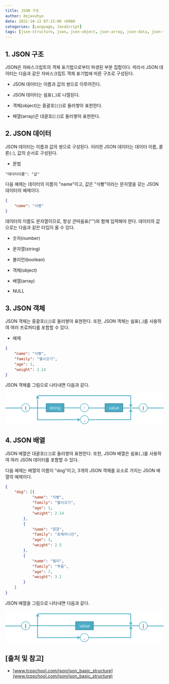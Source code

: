 ```yaml
---
title: JSON 구조
author: dejavuhyo
date: 2022-10-12 07:15:00 +0900
categories: [Language, JavaScript]
tags: [json-structure, json, json-object, json-array, json-data, json-구조, json-객체, json-배열, json-데이터]
---
```


## 1. JSON 구조
JSON은 자바스크립트의 객체 표기법으로부터 파생된 부분 집합이다. 따라서 JSON 데이터는 다음과 같은 자바스크립트 객체 표기법에 따른 구조로 구성된다.

* JSON 데이터는 이름과 값의 쌍으로 이루어진다.

* JSON 데이터는 쉼표(`,`)로 나열된다.

* 객체(object)는 중괄호(`{}`)로 둘러쌓아 표현한다.

* 배열(array)은 대괄호(`[]`)로 둘러쌓아 표현한다.

## 2. JSON 데이터
JSON 데이터는 이름과 값의 쌍으로 구성된다. 이러한 JSON 데이터는 데이터 이름, 콜론(`:`), 값의 순서로 구성된다.

* 문법

```text
"데이터이름": "값"
```

다음 예제는 데이터의 이름이 "name"이고, 값은 "식빵"이라는 문자열을 갖는 JSON 데이터의 예제이다.

```json
{
    "name": "식빵"
}
```

데이터의 이름도 문자열이므로, 항상 큰따옴표("")와 함께 입력해야 한다. 데이터의 값으로는 다음과 같은 타입이 올 수 있다.

* 숫자(number)

* 문자열(string)

* 불리언(boolean)

* 객체(object)

* 배열(array)

* NULL

## 3. JSON 객체
JSON 객체는 중괄호(`{}`)로 둘러쌓아 표현한다. 또한, JSON 객체는 쉼표(`,`)를 사용하여 여러 프로퍼티를 포함할 수 있다.

* 예제

```json
{
    "name": "식빵",
    "family": "웰시코기",
    "age": 1,
    "weight": 2.14
}
```

JSON 객체를 그림으로 나타내면 다음과 같다.

![json-object](/assets/img/2022-10-12-json-structure/json-object.png)

## 4. JSON 배열
JSON 배열은 대괄호(`[]`)로 둘러쌓아 표현한다. 또한, JSON 배열은 쉼표(`,`)를 사용하여 여러 JSON 데이터를 포함할 수 있다.

다음 예제는 배열의 이름이 "dog"이고, 3개의 JSON 객체를 요소로 가지는 JSON 배열의 예제이다.

```json
{
    "dog": [{
            "name": "식빵",
            "family": "웰시코기",
            "age": 1,
            "weight": 2.14
        },
        {
            "name": "콩콩",
            "family": "포메라니안",
            "age": 3,
            "weight": 2.5
        },
        {
            "name": "젤리",
            "family": "푸들",
            "age": 7,
            "weight": 3.1
        }
    ]
}
```

JSON 배열을 그림으로 나타내면 다음과 같다.

![json-array](/assets/img/2022-10-12-json-structure/json-array.png)

## [출처 및 참고]
* [www.tcpschool.com/json/json_basic_structure](www.tcpschool.com/json/json_basic_structure)
